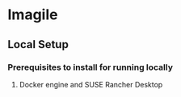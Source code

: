 # Imagile

## Local Setup

### Prerequisites to install for running locally
1. Docker engine and SUSE Rancher Desktop

